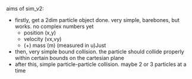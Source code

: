 aims of sim_v2:
- firstly, get a 2dim particle object done. very simple, barebones, but works. no complex numbers yet
    - position (x,y)
    - velocity (vx,vy)
    - (+) mass (m) (measured in u)Just 
- then, very simple bound collision. the particle should collide properly within certain bounds on the cartesian plane
- after this, simple particle-particle collision. maybe 2 or 3 particles at a time